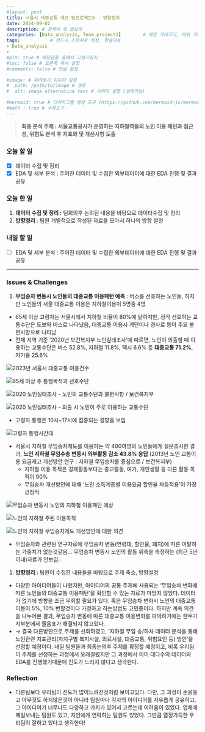 ```yaml
---
#layout: post
title: 서울시 대중교통 개선 팀프로젝트5 - 방향정리
date: 2024-09-02
description: # 검색어 및 글요약
categories: [Data_analysis, Team_project1]        # 메인 카테고리, 하위 카테고리(생략가능)
tags:           # 반드시 소문자로 작성, 한글가능
- Data_analysis
- 
#pin: true # 해당글을 홈에서 고정시킬지
#toc: false # 오른쪽 목차 설정
#comments: false # 댓글 설정

#image: # 미리보기 이미지 설정
#  path: /path/to/image # 경로
#  alt: image alternative text # 이미지 설명 (생략가능)

#mermaid: true # 다이어그램 생성 도구 (https://github.com/mermaid-js/mermaid)
#math : true # 수학도구
---
```

> **최종 분석 주제 : 서울교통공사가 운영하는 지하철역들의 노인 이용 패턴과 접근성, 위험도 분석 후 지표화 및 개선사항 도출**

### 오늘 할 일

- [x]  데이터 수집 및 정리
- [x]  EDA 및 세부 분석 : 주어진 데이터 및 수집한 외부데이터에 대한 EDA 진행 및 결과 공유

### 오늘 한 일

1. **데이터 수집 및 정리 :** 팀회의후 논의된 내용을 바탕으로 데이터수집 및 정리
2. **방향정리** : 팀원 개별적으로 작성된 자료를 모아서 하나의 방향 설정

### 내일 할 일

- [ ]  EDA 및 세부 분석 : 주어진 데이터 및 수집한 외부데이터에 대한 EDA 진행 및 결과 공유

---

### Issues & Challenges

1. **무임승차 변동시 노인들의 대중교통 이용패턴 예측** : 버스를 선호하는 노인들, 하지만 노인들의 서울 대중교통 이용은 지하철이용이 5명중 4명
- 65세 이상 고령자는 서울시에서 지하철 비율이 80%에 달하지만, 정작 선호하는 교통수단은 도보와 버스로 나타났음, 대중교통 이용시 계단이나 경사로 등이 주요 불편사항으로 나타남
- 전체 지역 기준 ‘2020년 보건복지부 노인실태조사’에 따르면, 노인이 외출할 때 이용하는 교통수단은 버스 52.8%, 지하철 11.8%, 택시 6.6% 등 **대중교통 71.2%**, 자가용 25.6%

![2023년 서울시 대중교통 이용건수](/assets/img/team_project1/11.png)

![65세 이상 주 통행목적과 선호수단](/assets/img/team_project1/12.png)

![2020 노인실태조사 - 노인의 교통수단과 불편사항 / 보건복지부](/assets/img/team_project1/13.png)

![2020 노인실태조사 - 외출 시 노인이 주로 이용하는 교통수단](/assets/img/team_project1/14.png)

- 고령자 통행은 10시~17시에 집중되는 경향을 보임

![고령자 통행시간대](/assets/img/team_project1/15.png)

- 서울시 지하철 무임승차제도를 이용하는 약 400여명의 노인들에게 설문조사한 결과, **노인 지하철 무임수송 변동시 외부활동 감소 43.8% 응답** (2013년 노인 교통이용 요금제고 개선방안 연구 : 지하철 무임승차를 중심으로 / 보건복지부)
    - 지하철 이용 목적은 경제활동보다는 종교활동, 여가, 개인생활 등 다른 활동 목적이 90%
    - 무임승차 개선방안에 대해 ‘노인 소득계층별 이용요금 할인율 차등적용’이 가장 긍정적

![무임승차 변동시 노인의 지하철 이용패턴 예상](/assets/img/team_project1/16.png)

![노인의 지하철 주된 이용목적](/assets/img/team_project1/17.png)

![노인의 지하철 무임승차제도 개선방안에 대한 의견](/assets/img/team_project1/18.png)

- 무임승차와 관련된 연구자료에 무임승차 변동(연령대, 할인율, 폐지)에 따른 이탈하는 가중치가 없는것같음… 무임승차 변동시 노인의 활동 위축을 측정하는 (최근 5년이내)자료가 안보임..

1. **방향정리 :** 팀원이 수집한 내용들을 바탕으로 주제 축소, 방향설정
- 다양한 아이디어들이 나왔지만, 아이디어의 공통 주제에 사용되는 ‘무임승차 변화에 따른 노인들의 대중교통 이용패턴’을 확인할 수 있는 자료가 마땅치 않았다. 데이터가 없기에 방향을 조금 우회할 필요가 있다. 혹은 무임승차 변화시 노인의 대중교통이동이 5%, 10% 변할것이다 가정하고 하는방법도 고민중이다. 하지만 계속 의견을 나누어본 결과, 무임승차 변동에 따른 대중교통 이용변화를 파악하기에는 한두가지부분에서 물음표가 해결되지 않고있다.
- → 결국 다른방안으로 주제를 선회하였고, ‘지하철 무임 승/하차 데이터 분석을 통해 노인관련 지표관리(자치구별 복지시설, 의료시설, 대중교통, 위험요인 등) 방안’을 선정할 예정이다. 내일 팀원들과 최종논의후 주제를 확정할 예정이고, 비록 우리팀이 주제를 선정하는 과정에서 오래걸렸지만 그 과정에서 이미 대다수의 데이터와 EDA를 진행했기때문에 진도가 느리지 않다고 생각한다.

### Reflection

- 다른팀보다 우리팀이 진도가 많이느려진것처럼 보이고있다. 다만, 그 과정이 손을놓고 아무것도 하지않은것이 아니라 팀원마다 각자의 아이디어를 자유롭게 공유하고, 그 아이디어가 너무나도 다양하고 가치가 있어서 고르는데 어려움이 있었다. 업체에 메일보내는 팀원도 있고, 지인에게 연락하는 팀원도 있었다. 그만큼 열정가득한 우리팀이 잘하고 있다고 생각한다!